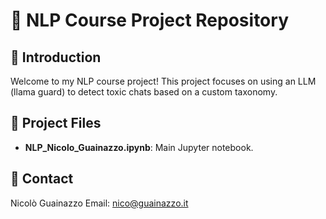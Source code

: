 # 📝 NLP Course Project Repository

## 🚀 Introduction

Welcome to my NLP course project! This project focuses on using an LLM (llama guard) to detect toxic chats based on a custom taxonomy. 

## 📂 Project Files

- **NLP_Nicolo_Guainazzo.ipynb**: Main Jupyter notebook.

## 📧 Contact
Nicolò Guainazzo
Email: nico@guainazzo.it
